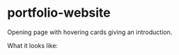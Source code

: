 # portfolio-website



Opening page with hovering cards giving an introduction.

What it looks like:
